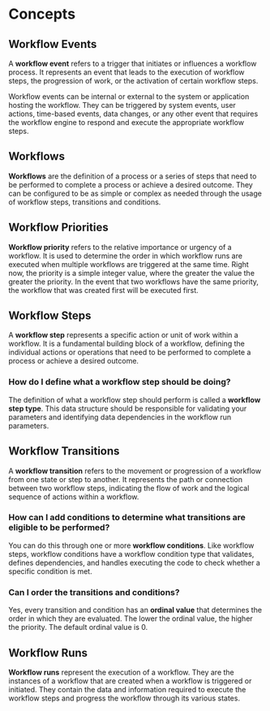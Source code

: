 # Concepts

## Workflow Events

A **workflow event** refers to a trigger that initiates or influences a workflow process. It represents an event that
leads to the execution of workflow steps, the progression of work, or the activation of certain workflow steps.

Workflow events can be internal or external to the system or application hosting the workflow. They can be triggered by system events, user actions, time-based events, data changes, or any other event that requires the workflow engine to respond and execute the appropriate workflow steps.

## Workflows

**Workflows** are the definition of a process or a series of steps that need to be performed to complete a process or
achieve a desired outcome. They can be configured to be as simple or complex as needed through the usage of workflow
steps, transitions and conditions.

## Workflow Priorities

**Workflow priority** refers to the relative importance or urgency of a workflow. It is used to determine the order in
which workflow runs are executed when multiple workflows are triggered at the same time.  Right now, the priority is
a simple integer value, where the greater the value the greater the priority.  In the event that two workflows have
the same priority, the workflow that was created first will be executed first.


## Workflow Steps

A **workflow step** represents a specific action or unit of work within a workflow. It is a fundamental building block 
of a workflow, defining the individual actions or operations that need to be performed to complete a process or achieve a desired outcome.

### How do I define what a workflow step should be doing?

The definition of what a workflow step should perform is called a **workflow step type**. This data structure should be 
responsible for validating your parameters and identifying data dependencies in the workflow run parameters.

## Workflow Transitions

A **workflow transition** refers to the movement or progression of a workflow from one state or step to another. It 
represents the path or connection between two workflow steps, indicating the flow of work and the logical sequence of actions within a workflow.

### How can I add conditions to determine what transitions are eligible to be performed?

You can do this through one or more **workflow conditions**. Like workflow steps, workflow conditions have a workflow 
condition type that validates, defines dependencies, and handles executing the code to check whether a specific condition is met.

### Can I order the transitions and conditions?

Yes, every transition and condition has an **ordinal value** that determines the order in which they are
evaluated. The lower the ordinal value, the higher the priority. The default ordinal value is 0.


## Workflow Runs

**Workflow runs** represent the execution of a workflow. They are the instances of a workflow that are created when a 
workflow is triggered or initiated. They contain the data and information required to execute the workflow steps and progress the workflow through its various states.
